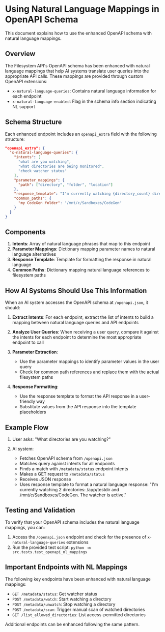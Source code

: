 # Using Natural Language Mappings in OpenAPI Schema

This document explains how to use the enhanced OpenAPI schema with natural language mappings.

## Overview

The Filesystem API's OpenAPI schema has been enhanced with natural language mappings that help AI systems translate user queries into the appropriate API calls. These mappings are provided through custom OpenAPI extensions:

- `x-natural-language-queries`: Contains natural language information for each endpoint
- `x-natural-language-enabled`: Flag in the schema info section indicating NL support

## Schema Structure

Each enhanced endpoint includes an `openapi_extra` field with the following structure:

```json
"openapi_extra": {
  "x-natural-language-queries": {
    "intents": [
      "what are you watching",
      "what directories are being monitored",
      "check watcher status"
    ],
    "parameter_mappings": {
      "path": ["directory", "folder", "location"]
    },
    "response_template": "I'm currently watching {directory_count} directories: {watched_directories}. The watcher is {status}.",
    "common_paths": {
      "my CodeGen folder": "/mnt/c/Sandboxes/CodeGen"
    }
  }
}
```

## Components

1. **Intents**: Array of natural language phrases that map to this endpoint
2. **Parameter Mappings**: Dictionary mapping parameter names to natural language alternatives
3. **Response Template**: Template for formatting the response in natural language
4. **Common Paths**: Dictionary mapping natural language references to filesystem paths

## How AI Systems Should Use This Information

When an AI system accesses the OpenAPI schema at `/openapi.json`, it should:

1. **Extract Intents**: For each endpoint, extract the list of intents to build a mapping between natural language queries and API endpoints

2. **Analyze User Queries**: When receiving a user query, compare it against the intents for each endpoint to determine the most appropriate endpoint to call

3. **Parameter Extraction**: 
   - Use the parameter mappings to identify parameter values in the user query
   - Check for common path references and replace them with the actual filesystem paths

4. **Response Formatting**:
   - Use the response template to format the API response in a user-friendly way
   - Substitute values from the API response into the template placeholders

## Example Flow

1. User asks: "What directories are you watching?"

2. AI system:
   - Fetches OpenAPI schema from `/openapi.json`
   - Matches query against intents for all endpoints
   - Finds a match with `/metadata/status` endpoint intents
   - Makes a GET request to `/metadata/status`
   - Receives JSON response
   - Uses response template to format a natural language response:
     "I'm currently watching 2 directories: /app/testdir and /mnt/c/Sandboxes/CodeGen. The watcher is active."

## Testing and Validation

To verify that your OpenAPI schema includes the natural language mappings, you can:

1. Access the `/openapi.json` endpoint and check for the presence of `x-natural-language-queries` extensions
2. Run the provided test script: `python -m src.tests.test_openapi_nl_mappings`

## Important Endpoints with NL Mappings

The following key endpoints have been enhanced with natural language mappings:

- `GET /metadata/status`: Get watcher status
- `POST /metadata/watch`: Start watching a directory
- `POST /metadata/unwatch`: Stop watching a directory
- `POST /metadata/scan`: Trigger manual scan of watched directories
- `GET /list_allowed_directories`: List access-permitted directories

Additional endpoints can be enhanced following the same pattern.